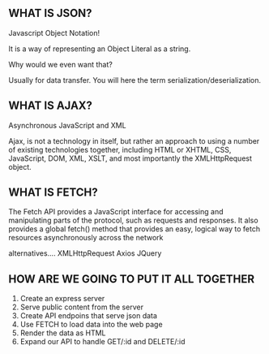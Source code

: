 ## WHAT IS JSON?

Javascript Object Notation!

It is a way of representing an Object Literal as a string.

Why would we even want that?

Usually for data transfer. You will here the term serialization/deserialization.

## WHAT IS AJAX?

Asynchronous JavaScript and XML

Ajax, is not a technology in itself, but rather an approach to using a number of existing technologies together, including HTML or XHTML, CSS, JavaScript, DOM, XML, XSLT, and most importantly the XMLHttpRequest object.

## WHAT IS FETCH?

The Fetch API provides a JavaScript interface for accessing and manipulating parts of the protocol, such as requests and responses. It also provides a global fetch() method that provides an easy, logical way to fetch resources asynchronously across the network

alternatives....
XMLHttpRequest
Axios
JQuery

## HOW ARE WE GOING TO PUT IT ALL TOGETHER

1.  Create an express server
2.  Serve public content from the server
3.  Create API endpoins that serve json data
4.  Use FETCH to load data into the web page
5.  Render the data as HTML
6.  Expand our API to handle GET/:id and DELETE/:id
